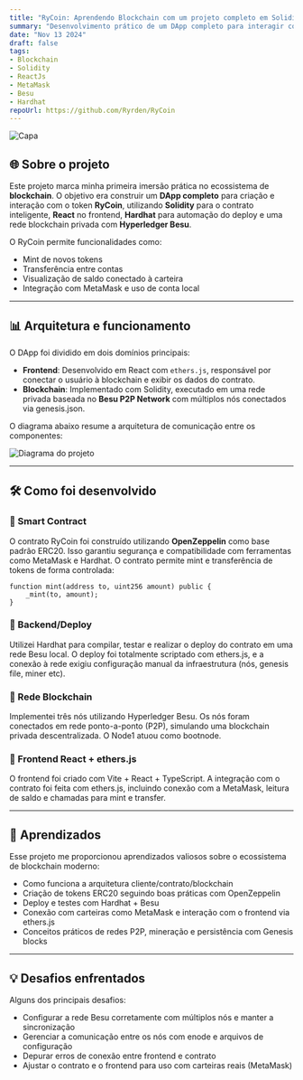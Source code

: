```yaml
---
title: "RyCoin: Aprendendo Blockchain com um projeto completo em Solidity, React e Besu"
summary: "Desenvolvimento prático de um DApp completo para interagir com o token RyCoin. Criado com Solidity, deploy em rede privada Besu, frontend em React e integração com MetaMask."
date: "Nov 13 2024"
draft: false
tags:
- Blockchain
- Solidity
- ReactJs
- MetaMask
- Besu
- Hardhat
repoUrl: https://github.com/Ryrden/RyCoin
---
```


![Capa](https://i.imgur.com/uNAjgSV.png)

## 🌐 Sobre o projeto

Este projeto marca minha primeira imersão prática no ecossistema de **blockchain**. O objetivo era construir um **DApp completo** para criação e interação com o token **RyCoin**, utilizando **Solidity** para o contrato inteligente, **React** no frontend, **Hardhat** para automação do deploy e uma rede blockchain privada com **Hyperledger Besu**.

O RyCoin permite funcionalidades como:

- Mint de novos tokens
- Transferência entre contas
- Visualização de saldo conectado à carteira
- Integração com MetaMask e uso de conta local

---

## 📊 Arquitetura e funcionamento

O DApp foi dividido em dois domínios principais:

- **Frontend**: Desenvolvido em React com `ethers.js`, responsável por conectar o usuário à blockchain e exibir os dados do contrato.
- **Blockchain**: Implementado com Solidity, executado em uma rede privada baseada no **Besu P2P Network** com múltiplos nós conectados via genesis.json.

O diagrama abaixo resume a arquitetura de comunicação entre os componentes:

![Diagrama do projeto](/image.png)

---

## 🛠️ Como foi desenvolvido

### 🔹 Smart Contract

O contrato RyCoin foi construído utilizando **OpenZeppelin** como base padrão ERC20. Isso garantiu segurança e compatibilidade com ferramentas como MetaMask e Hardhat. O contrato permite mint e transferência de tokens de forma controlada:

```solidity
function mint(address to, uint256 amount) public {
    _mint(to, amount);
}
```

### 🔹 Backend/Deploy

Utilizei Hardhat para compilar, testar e realizar o deploy do contrato em uma rede Besu local. O deploy foi totalmente scriptado com ethers.js, e a conexão à rede exigiu configuração manual da infraestrutura (nós, genesis file, miner etc).

### 🔹 Rede Blockchain

Implementei três nós utilizando Hyperledger Besu. Os nós foram conectados em rede ponto-a-ponto (P2P), simulando uma blockchain privada descentralizada. O Node1 atuou como bootnode.

### 🔹 Frontend React + ethers.js

O frontend foi criado com Vite + React + TypeScript. A integração com o contrato foi feita com ethers.js, incluindo conexão com a MetaMask, leitura de saldo e chamadas para mint e transfer.

---

## 🧠 Aprendizados

Esse projeto me proporcionou aprendizados valiosos sobre o ecossistema de blockchain moderno:

- Como funciona a arquitetura cliente/contrato/blockchain
- Criação de tokens ERC20 seguindo boas práticas com OpenZeppelin
- Deploy e testes com Hardhat + Besu
- Conexão com carteiras como MetaMask e interação com o frontend via ethers.js
- Conceitos práticos de redes P2P, mineração e persistência com Genesis blocks

---

## 💡 Desafios enfrentados

Alguns dos principais desafios:

- Configurar a rede Besu corretamente com múltiplos nós e manter a sincronização
- Gerenciar a comunicação entre os nós com enode e arquivos de configuração
- Depurar erros de conexão entre frontend e contrato
- Ajustar o contrato e o frontend para uso com carteiras reais (MetaMask)
